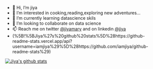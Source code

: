 - 👋 Hi, I’m jiya
- 👀 I’m interested in cooking,reading,exploring new adventures...
- 🌱 I’m currently learning datascience skils
- 💞️ I’m looking to collaborate on data science
- 📫 Reach me  on twitter [@jiyamary](https://twitter.com/jiyamary) and on linkedin [@jiya](https://www.linkedin.com/in/jiya-mary-joseph-a3892a218/)              
- (%5B!%5BJiya%27s%20github%20stats%5D%28https://github-readme-stats.vercel.app/api?username=iamjiya%29%5D%28https://github.com/iamjiya/github-readme-stats%29)
 
 [![Jiya's github stats](https://github-readme-stats.vercel.app/api?username=jiyamaryjoseph)](https://github.com/jiyamaryjoseph/github-readme-stats)
